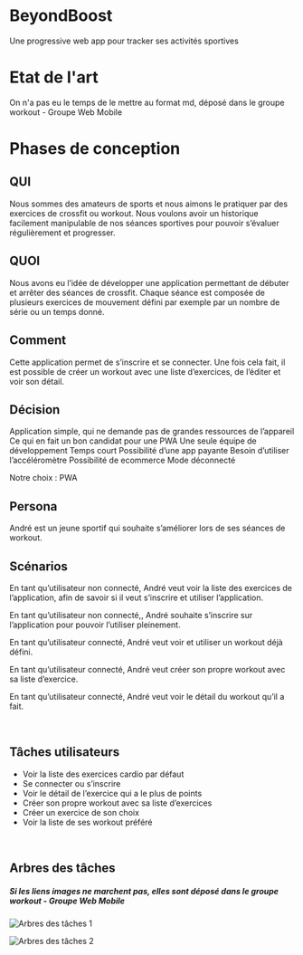 # BeyondBoost
Une progressive web app pour tracker ses activités sportives

# Etat de l'art

On n'a pas eu le temps de le mettre au format md, déposé dans le groupe workout - Groupe Web Mobile

# Phases de conception

## QUI

Nous sommes des amateurs de sports et nous aimons le pratiquer par des exercices de crossfit ou workout.
Nous voulons avoir un historique facilement manipulable de nos séances sportives pour pouvoir s’évaluer régulièrement et progresser.
<br/>

## QUOI

Nous avons eu l’idée de développer une application permettant de débuter et arrêter des séances de crossfit. Chaque séance est composée de plusieurs exercices de mouvement défini par exemple par un nombre de série ou un temps donné.
<br/>

## Comment

Cette application permet de s’inscrire et se connecter. Une fois cela fait, il est possible de créer un workout avec une liste d’exercices, de l’éditer et voir son détail.
<br/>

## Décision

Application simple, qui ne demande pas de grandes ressources de l’appareil
Ce qui en fait un bon candidat pour une PWA
Une seule équipe de développement
Temps court
Possibilité d’une app payante
Besoin d’utiliser l’accéléromètre
Possibilité de ecommerce
Mode déconnecté

Notre choix : PWA
<br/>

## Persona

André est un jeune sportif qui souhaite s’améliorer lors de ses séances de workout.
<br/>

## Scénarios

En tant qu’utilisateur non connecté, André veut voir la liste des exercices de l’application, afin de savoir si il veut s’inscrire et utiliser l’application.

En tant qu’utilisateur non connecté,, André souhaite s’inscrire sur l’application pour pouvoir l’utiliser pleinement.

En tant qu’utilisateur connecté, André veut voir et utiliser un workout déjà défini.
 
En tant qu’utilisateur connecté, André veut créer son propre workout avec sa liste d’exercice.

En tant qu’utilisateur connecté, André veut voir le détail du workout qu’il a fait.

<br/>

## Tâches utilisateurs

* Voir la liste des exercices cardio par défaut
* Se connecter ou s’inscrire
* Voir le détail de l’exercice qui a le plus de points
* Créer son propre workout avec sa liste d’exercices
* Créer un exercice de son choix
* Voir la liste de ses workout préféré
<br/>

## Arbres des tâches

##### Si les liens images ne marchent pas, elles sont déposé dans le groupe workout - Groupe Web Mobile

![Arbres des tâches 1](https://drive.google.com/open?id=10IiHHCpLNAqesX1ZfS9kLJKVF5uRVeGH)

![Arbres des tâches 2](https://drive.google.com/open?id=1pFIA5ur7oSDh7rdIGra811Jhq4jV4sa1 )

<br/>
